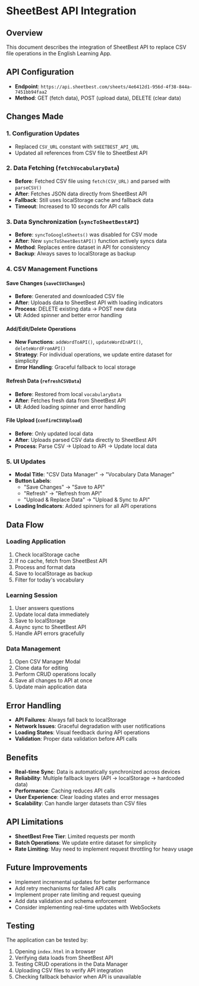 # SheetBest API Integration

## Overview
This document describes the integration of SheetBest API to replace CSV file operations in the English Learning App.

## API Configuration
- **Endpoint**: `https://api.sheetbest.com/sheets/4e6412d1-956d-4f38-844a-7451bb94faa2`
- **Method**: GET (fetch data), POST (upload data), DELETE (clear data)

## Changes Made

### 1. Configuration Updates
- Replaced `CSV_URL` constant with `SHEETBEST_API_URL`
- Updated all references from CSV file to SheetBest API

### 2. Data Fetching (`fetchVocabularyData`)
- **Before**: Fetched CSV file using `fetch(CSV_URL)` and parsed with `parseCSV()`
- **After**: Fetches JSON data directly from SheetBest API
- **Fallback**: Still uses localStorage cache and fallback data
- **Timeout**: Increased to 10 seconds for API calls

### 3. Data Synchronization (`syncToSheetBestAPI`)
- **Before**: `syncToGoogleSheets()` was disabled for CSV mode
- **After**: New `syncToSheetBestAPI()` function actively syncs data
- **Method**: Replaces entire dataset in API for consistency
- **Backup**: Always saves to localStorage as backup

### 4. CSV Management Functions

#### Save Changes (`saveCSVChanges`)
- **Before**: Generated and downloaded CSV file
- **After**: Uploads data to SheetBest API with loading indicators
- **Process**: DELETE existing data → POST new data
- **UI**: Added spinner and better error handling

#### Add/Edit/Delete Operations
- **New Functions**: `addWordToAPI()`, `updateWordInAPI()`, `deleteWordFromAPI()`
- **Strategy**: For individual operations, we update entire dataset for simplicity
- **Error Handling**: Graceful fallback to local storage

#### Refresh Data (`refreshCSVData`)
- **Before**: Restored from local `vocabularyData`
- **After**: Fetches fresh data from SheetBest API
- **UI**: Added loading spinner and error handling

#### File Upload (`confirmCSVUpload`)
- **Before**: Only updated local data
- **After**: Uploads parsed CSV data directly to SheetBest API
- **Process**: Parse CSV → Upload to API → Update local data

### 5. UI Updates
- **Modal Title**: "CSV Data Manager" → "Vocabulary Data Manager"
- **Button Labels**: 
  - "Save Changes" → "Save to API"
  - "Refresh" → "Refresh from API"
  - "Upload & Replace Data" → "Upload & Sync to API"
- **Loading Indicators**: Added spinners for all API operations

## Data Flow

### Loading Application
1. Check localStorage cache
2. If no cache, fetch from SheetBest API
3. Process and format data
4. Save to localStorage as backup
5. Filter for today's vocabulary

### Learning Session
1. User answers questions
2. Update local data immediately
3. Save to localStorage
4. Async sync to SheetBest API
5. Handle API errors gracefully

### Data Management
1. Open CSV Manager Modal
2. Clone data for editing
3. Perform CRUD operations locally
4. Save all changes to API at once
5. Update main application data

## Error Handling
- **API Failures**: Always fall back to localStorage
- **Network Issues**: Graceful degradation with user notifications
- **Loading States**: Visual feedback during API operations
- **Validation**: Proper data validation before API calls

## Benefits
- **Real-time Sync**: Data is automatically synchronized across devices
- **Reliability**: Multiple fallback layers (API → localStorage → hardcoded data)
- **Performance**: Caching reduces API calls
- **User Experience**: Clear loading states and error messages
- **Scalability**: Can handle larger datasets than CSV files

## API Limitations
- **SheetBest Free Tier**: Limited requests per month
- **Batch Operations**: We update entire dataset for simplicity
- **Rate Limiting**: May need to implement request throttling for heavy usage

## Future Improvements
- Implement incremental updates for better performance
- Add retry mechanisms for failed API calls
- Implement proper rate limiting and request queuing
- Add data validation and schema enforcement
- Consider implementing real-time updates with WebSockets

## Testing
The application can be tested by:
1. Opening `index.html` in a browser
2. Verifying data loads from SheetBest API
3. Testing CRUD operations in the Data Manager
4. Uploading CSV files to verify API integration
5. Checking fallback behavior when API is unavailable
